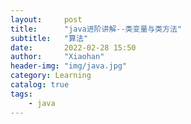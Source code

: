 ```yaml
---
layout:     post
title:      "java进阶讲解--类变量与类方法"
subtitle:   "算法"
date:       2022-02-28 15:50
author:     "Xiaohan"
header-img: "img/java.jpg"
category: Learning
catalog: true
tags:
    - java
---
```

